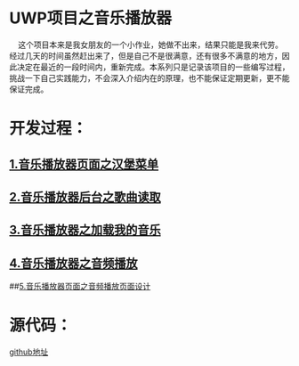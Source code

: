 # UWP项目之音乐播放器
&#160;&#160;&#160;&#160;这个项目本来是我女朋友的一个小作业，她做不出来，结果只能是我来代劳。经过几天的时间虽然赶出来了，但是自己不是很满意，还有很多不满意的地方，因此决定在最近的一段时间内，重新完成。本系列只是记录该项目的一些编写过程，挑战一下自己实践能力，不会深入介绍内在的原理，也不能保证定期更新，更不能保证完成。

# 开发过程：

## [1.音乐播放器页面之汉堡菜单](http://www.cnblogs.com/xiao2/p/7078066.html)

## [2.音乐播放器后台之歌曲读取](http://www.cnblogs.com/xiao2/p/7086378.html)

## [3.音乐播放器之加载我的音乐](http://www.cnblogs.com/xiao2/p/7092211.html)

## [4.音乐播放器之音频播放](http://www.cnblogs.com/xiao2/p/7096254.html)

##[5.音乐播放器页面之音频播放页面设计](http://www.cnblogs.com/xiao2/p/7100846.html)

# 源代码：
[github地址](https://github.com/damingerdai/MusicPlayer)